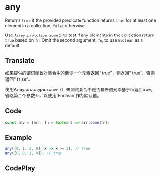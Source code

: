 # any

Returns `true` if the provided predicate function returns `true` for at least one element in a collection, `false` otherwise.

Use `Array.prototype.some()` to test if any elements in the collection return `true` based on `fn`.
Omit the second argument, `fn`, to use `Boolean` as a default.

## Translate

如果提供的谓词函数对集合中的至少一个元素返回“ true”，则返回“ true”，否则返回“ false”。

使用Array.prototype.some（）来测试集合中是否有任何元素基于fn返回true。
省略第二个参数`fn`，以使用`Boolean'作为默认值。

## Code

```js
const any = (arr, fn = Boolean) => arr.some(fn);
```

## Example

```js
any([0, 1, 2, 0], x => x >= 2); // true
any([0, 0, 1, 0]); // true
```

## CodePlay

<template>
  <code-play codeplay-id="" />
</template>
